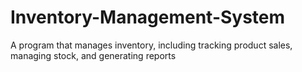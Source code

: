 # Inventory-Management-System
A program that manages inventory, including tracking product sales, managing stock, and generating reports
